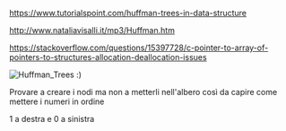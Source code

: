 https://www.tutorialspoint.com/huffman-trees-in-data-structure

http://www.nataliavisalli.it/mp3/Huffman.htm

https://stackoverflow.com/questions/15397728/c-pointer-to-array-of-pointers-to-structures-allocation-deallocation-issues

![Huffman_Trees](https://user-images.githubusercontent.com/61363883/192754055-3c135299-6551-4d6c-b82f-3ded2062e538.jpg)
:)

Provare a creare i nodi ma non a metterli nell'albero così da capire come mettere i numeri in ordine

1 a destra e 0 a sinistra
